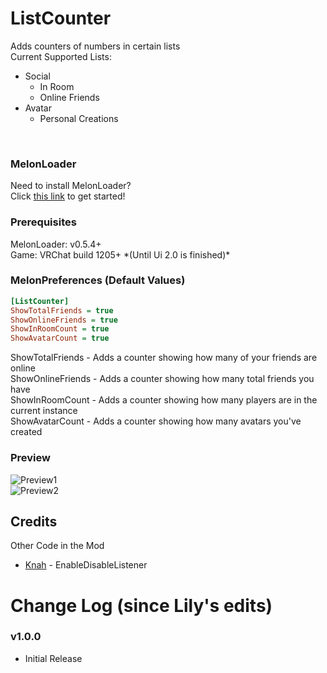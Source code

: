 <h1>ListCounter</h1>
Adds counters of numbers in certain lists<br>
Current Supported Lists:
<ul>
    <li>Social
        <ul>
            <li>In Room</li>
            <li>Online Friends</li>
        </ul>
    </li>
    <li>Avatar
        <ul>
            <li>Personal Creations</li>
        </ul>
    </li>
</ul>
<br>

<h3>MelonLoader</h3>
Need to install MelonLoader?<br>
Click <a href="https://melonwiki.xyz/">this link</a> to get started!

<h3>Prerequisites</h3>
MelonLoader: v0.5.4+<br>
Game: VRChat build 1205+ *(Until Ui 2.0 is finished)*<br>

### MelonPreferences (Default Values)
```ini
[ListCounter]
ShowTotalFriends = true
ShowOnlineFriends = true
ShowInRoomCount = true
ShowAvatarCount = true
```
ShowTotalFriends - Adds a counter showing how many of your friends are online<br>
ShowOnlineFriends - Adds a counter showing how many total friends you have<br>
ShowInRoomCount - Adds a counter showing how many players are in the current instance<br>
ShowAvatarCount - Adds a counter showing how many avatars you've created

<h3>Preview</h3>
<img src="https://i.mintlily.lgbt/keVFSEIZwYC6.jpg" alt="Preview1" /><br>
<img src="https://i.mintlily.lgbt/KXH8SrG5gfZa.jpg" alt="Preview2" />

<h2>Credits</h2>
<summary>Other Code in the Mod</summary>
<ul>
    <li><a href="https://github.com/knah">Knah</a> - EnableDisableListener</li>
</ul>

<h1>Change Log (since Lily's edits)</h1>
<h3>v1.0.0</h3>
<ul>
	<li>Initial Release</li>
</ul>